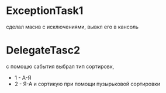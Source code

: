 # ExceptionTask1
сделал масив с исключениями, вывкл его в кансоль
# DelegateTasc2
с помощю сабытия выбрал тип сортировк, 
* 1 - А-Я
* 2 - Я-А
и сортикую при помощи пузырьковой сортировки
